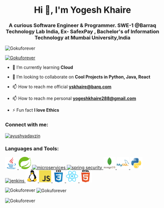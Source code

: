 
<h1 align="center">Hi 👋, I'm Yogesh Khaire</h1>
<h3 align="center">A curious Software Engineer & Programmer. SWE-1 @Barraq Technology Lab India, Ex- SafexPay , Bachelor's of Information Technology at Mumbai  University,India</h3>
<p align="left"> <img src="https://komarev.com/ghpvc/?username=Gokuforever&label=Profile%20views&color=0e75b6&style=flat" alt="Gokuforever" /> </p>

<p align="left"> <a href="https://github.com/ryo-ma/github-profile-trophy"><img src="https://github-profile-trophy.vercel.app/?username=Gokuforever" alt="Gokuforever" /></a> </p>

<p align="left"> <a href="https://www.linkedin.com/in/yogesh-khaire/" target="blank"></a> </p>

- 🌱 I’m currently learning **Cloud**

- 👯 I’m looking to collaborate on **Cool Projects in Python, Java, React**

- 📫 How to reach me official **yskhaire@barq.com**
- 📫 How to reach me personal **yogeshkhaire288@gmail.com**

- ⚡ Fun fact **I love Ethics**

<h3 align="left">Connect with me:</h3>
<p align="left">
<a href="https://www.linkedin.com/in/yogesh-khaire/" target="blank"><img align="center" src="https://raw.githubusercontent.com/rahuldkjain/github-profile-readme-generator/master/src/images/icons/Social/linked-in-alt.svg" alt="ayushyadavzin" height="30" width="40" /></a>
</p>

<h3 align="left">Languages and Tools:</h3>
<p align="left">
  <a href="https://www.java.com" target="_blank" rel="noreferrer">
    <img src="https://raw.githubusercontent.com/devicons/devicon/master/icons/java/java-original.svg" alt="java" width="40" height="40"/>
  </a>
  <a href="https://spring.io/projects/spring-boot" target="_blank" rel="noreferrer">
    <img src="https://raw.githubusercontent.com/devicons/devicon/master/icons/spring/spring-original.svg" alt="spring boot" width="40" height="40"/>
  </a>
  <a href="#" target="_blank" rel="noreferrer">
    <img src="https://raw.githubusercontent.com/microservices-patterns/microservices-logo/master/microservices.png" alt="microservices" width="40" height="40"/>
  </a>
  <a href="https://spring.io/projects/spring-security" target="_blank" rel="noreferrer">
    <img src="https://raw.githubusercontent.com/spring-projects/spring-security/main/docs/src/main/asciidoc/images/spring-security-logo.svg" alt="spring security" width="40" height="40"/>
  </a>
  <a href="https://www.mongodb.com/" target="_blank" rel="noreferrer">
    <img src="https://raw.githubusercontent.com/devicons/devicon/master/icons/mongodb/mongodb-original-wordmark.svg" alt="mongodb" width="40" height="40"/>
  </a>
  <a href="https://www.mysql.com/" target="_blank" rel="noreferrer">
    <img src="https://raw.githubusercontent.com/devicons/devicon/master/icons/mysql/mysql-original-wordmark.svg" alt="mysql" width="40" height="40"/>
  </a>
  <a href="https://www.python.org" target="_blank" rel="noreferrer">
    <img src="https://raw.githubusercontent.com/devicons/devicon/master/icons/python/python-original.svg" alt="python" width="40" height="40"/>
  </a>
  <a href="https://www.jenkins.io" target="_blank" rel="noreferrer">
    <img src="https://www.vectorlogo.zone/logos/jenkins/jenkins-icon.svg" alt="jenkins" width="40" height="40"/>
  </a>
  <a href="https://www.linux.org/" target="_blank" rel="noreferrer">
    <img src="https://raw.githubusercontent.com/devicons/devicon/master/icons/linux/linux-original.svg" alt="linux" width="40" height="40"/>
  </a>
  <a href="https://developer.mozilla.org/en-US/docs/Web/JavaScript" target="_blank" rel="noreferrer">
    <img src="https://raw.githubusercontent.com/devicons/devicon/master/icons/javascript/javascript-original.svg" alt="javascript" width="40" height="40"/>
  </a>
  <a href="https://www.w3schools.com/css/" target="_blank" rel="noreferrer">
    <img src="https://raw.githubusercontent.com/devicons/devicon/master/icons/css3/css3-original-wordmark.svg" alt="css3" width="40" height="40"/>
  </a>
  <a href="https://reactjs.org/" target="_blank" rel="noreferrer">
    <img src="https://raw.githubusercontent.com/devicons/devicon/master/icons/react/react-original.svg" alt="react" width="40" height="40"/>
  </a>
  <a href="https://www.w3.org/html/" target="_blank" rel="noreferrer">
    <img src="https://raw.githubusercontent.com/devicons/devicon/master/icons/html5/html5-original-wordmark.svg" alt="html5" width="40" height="40"/>
  </a>
</p>


<p><img align="left" src="https://github-readme-stats.vercel.app/api/top-langs?username=Gokuforever&show_icons=true&locale=en&layout=compact" alt="Gokuforever" /></p>

<p>&nbsp;<img align="center" src="https://github-readme-stats.vercel.app/api?username=Gokuforever&show_icons=true&locale=en" alt="Gokuforever" /></p>

<p><img align="center" src="https://github-readme-streak-stats.herokuapp.com/?user=Gokuforever&" alt="Gokuforever" /></p>
